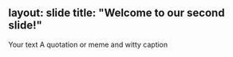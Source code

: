 layout: slide
title: "Welcome to our second slide!"
---
Your text
A quotation or meme and witty caption
